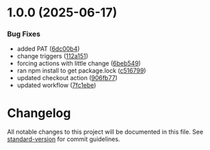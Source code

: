 # 1.0.0 (2025-06-17)


### Bug Fixes

* added PAT ([6dc00b4](https://github.com/native-pythons/hello-world/commit/6dc00b4bc5a00d9428942d900e8f88fb664e50eb))
* change triggers ([112a151](https://github.com/native-pythons/hello-world/commit/112a1516f75f3e1061d62f51cc263bb546b628f1))
* forcing actions with little change ([6beb549](https://github.com/native-pythons/hello-world/commit/6beb5495683fe60f43f1950c92005953e282243e))
* ran npm install to get package.lock ([c516799](https://github.com/native-pythons/hello-world/commit/c516799b63badf1a9e6e4171727c168846e9580b))
* updated checkout action ([906fb77](https://github.com/native-pythons/hello-world/commit/906fb7795762720d916967ff1eb47d49c97f3ab7))
* updated workflow ([7fc1ebe](https://github.com/native-pythons/hello-world/commit/7fc1ebeeb76aad079bde4f6c81e8d5f3c58e2cda))

# Changelog

All notable changes to this project will be documented in this file. See [standard-version](https://github.com/conventional-changelog/standard-version) for commit guidelines.
